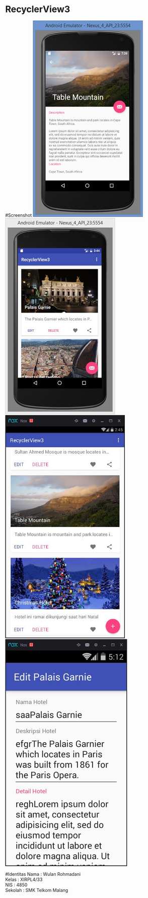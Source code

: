# RecyclerView3

#Screenshot
![image](https://github.com/WulanR/RecyclerView3/blob/master/rv3a.JPG)
![image](https://github.com/WulanR/RecyclerView3/blob/master/rv3b.JPG)
![image](https://github.com/WulanR/RecyclerView3/blob/master/rv3c.JPG)
![image](https://github.com/WulanR/RecyclerView3/blob/master/rv3d.JPG)

#Identitas
Nama : Wulan Rohmadani <br>
Kelas : XIRPL4/33 <br>
NIS : 4850 <br>
Sekolah : SMK Telkom Malang

